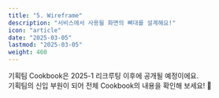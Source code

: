 ```yaml
---
title: "5. Wireframe"
description: "서비스에서 사용될 화면의 뼈대를 설계해요!"
icon: "article"
date: "2025-03-05"
lastmod: "2025-03-05"
weight: 460
---
```


기획팀 Cookbook은 2025-1 리크루팅 이후에 공개될 예정이에요.   
기획팀의 신입 부원이 되어 전체 Cookbook의 내용을 확인해 보세요! 🤗
